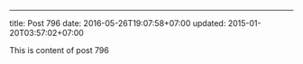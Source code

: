 ---
title: Post 796
date: 2016-05-26T19:07:58+07:00
updated: 2015-01-20T03:57:02+07:00

This is content of post 796